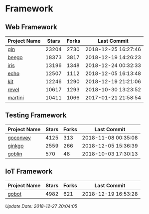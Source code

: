# Framework

## Web Framework

| Project Name | Stars | Forks | Last Commit |
| ------------ | ----- | ----- | ----------- |
| [gin](https://github.com/gin-gonic/gin) | 23204 | 2730 | 2018-12-25 16:27:46 |
| [beego](https://github.com/astaxie/beego) | 18373 | 3817 | 2018-12-19 14:26:23 |
| [iris](https://github.com/kataras/iris) | 13196 | 1348 | 2018-12-24 00:32:33 |
| [echo](https://github.com/labstack/echo) | 12507 | 1112 | 2018-12-05 16:13:48 |
| [kit](https://github.com/go-kit/kit) | 12246 | 1290 | 2018-12-19 21:21:06 |
| [revel](https://github.com/revel/revel) | 10617 | 1293 | 2018-10-30 13:23:52 |
| [martini](https://github.com/go-martini/martini) | 10411 | 1066 | 2017-01-21 21:58:54 |

## Testing Framework

| Project Name | Stars | Forks | Last Commit |
| ------------ | ----- | ----- | ----------- |
| [goconvey](https://github.com/smartystreets/goconvey) | 4125 | 313 | 2018-11-08 00:35:08 |
| [ginkgo](https://github.com/onsi/ginkgo) | 2559 | 266 | 2018-12-05 15:36:39 |
| [goblin](https://github.com/franela/goblin) | 570 | 48 | 2018-10-03 17:30:13 |

## IoT Framework

| Project Name | Stars | Forks | Last Commit |
| ------------ | ----- | ----- | ----------- |
| [gobot](https://github.com/hybridgroup/gobot) | 4982 | 621 | 2018-12-19 16:53:28 |

*Update Date: 2018-12-27 20:04:05*